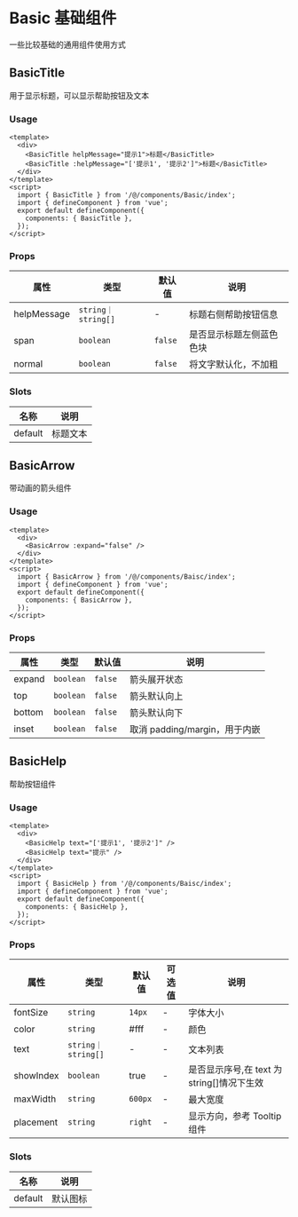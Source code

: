 # Basic 基础组件

一些比较基础的通用组件使用方式

## BasicTitle

用于显示标题，可以显示帮助按钮及文本

### Usage

```vue
<template>
  <div>
    <BasicTitle helpMessage="提示1">标题</BasicTitle>
    <BasicTitle :helpMessage="['提示1', '提示2']">标题</BasicTitle>
  </div>
</template>
<script>
  import { BasicTitle } from '/@/components/Basic/index';
  import { defineComponent } from 'vue';
  export default defineComponent({
    components: { BasicTitle },
  });
</script>
```

### Props

| 属性        | 类型               | 默认值  | 说明                     |
| ----------- | ------------------ | ------- | ------------------------ |
| helpMessage | `string｜string[]` | -       | 标题右侧帮助按钮信息     |
| span        | `boolean`          | `false` | 是否显示标题左侧蓝色色块 |
| normal      | `boolean`          | `false` | 将文字默认化，不加粗     |

### Slots

| 名称    | 说明     |
| ------- | -------- |
| default | 标题文本 |

## BasicArrow

带动画的箭头组件

### Usage

```vue
<template>
  <div>
    <BasicArrow :expand="false" />
  </div>
</template>
<script>
  import { BasicArrow } from '/@/components/Baisc/index';
  import { defineComponent } from 'vue';
  export default defineComponent({
    components: { BasicArrow },
  });
</script>
```

### Props

| 属性   | 类型      | 默认值  | 说明                          |
| ------ | --------- | ------- | ----------------------------- |
| expand | `boolean` | `false` | 箭头展开状态                  |
| top    | `boolean` | `false` | 箭头默认向上                  |
| bottom | `boolean` | `false` | 箭头默认向下                  |
| inset  | `boolean` | `false` | 取消 padding/margin，用于内嵌 |

## BasicHelp

帮助按钮组件

### Usage

```vue
<template>
  <div>
    <BasicHelp text="['提示1', '提示2']" />
    <BasicHelp text="提示" />
  </div>
</template>
<script>
  import { BasicHelp } from '/@/components/Baisc/index';
  import { defineComponent } from 'vue';
  export default defineComponent({
    components: { BasicHelp },
  });
</script>
```

### Props

| 属性      | 类型               | 默认值  | 可选值 | 说明                                       |
| --------- | ------------------ | ------- | ------ | ------------------------------------------ |
| fontSize  | `string`           | `14px`  | -      | 字体大小                                   |
| color     | `string`           | #fff    | -      | 颜色                                       |
| text      | `string｜string[]` | -       | -      | 文本列表                                   |
| showIndex | `boolean`          | true    | -      | 是否显示序号,在 text 为 string[]情况下生效 |
| maxWidth  | `string`           | `600px` | -      | 最大宽度                                   |
| placement | `string`           | `right` | -      | 显示方向，参考 Tooltip 组件                |

### Slots

| 名称    | 说明     |
| ------- | -------- |
| default | 默认图标 |
